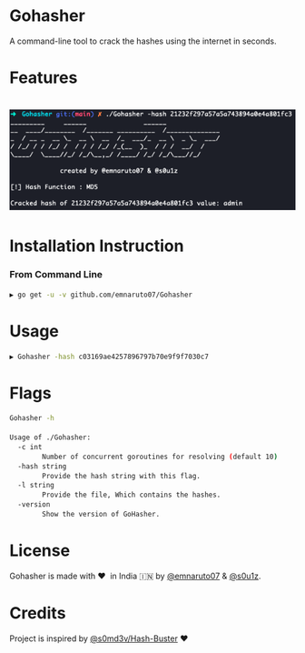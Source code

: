 # Gohasher
A command-line tool to crack the hashes using the internet in seconds.

# Features

<h1 align="left">
  <img src="/images/img.png" alt="Gohasher" width="600px"></a>
  <br>
</h1>

# Installation Instruction
### From Command Line
```bash
▶ go get -u -v github.com/emnaruto07/Gohasher
```
# Usage

```bash
▶ Gohasher -hash c03169ae4257896797b70e9f9f7030c7
```
# Flags
```bash
Gohasher -h

Usage of ./Gohasher:
  -c int
        Number of concurrent goroutines for resolving (default 10)
  -hash string
        Provide the hash string with this flag.
  -l string
        Provide the file, Which contains the hashes.
  -version
        Show the version of GoHasher.

```
# License
Gohasher is made with :heart:&nbsp; in India :india: by [@emnaruto07](https://twitter.com/emnaruto07) & [@s0u1z](https://twitter.com/Shreyasbhat4).

# Credits
Project is inspired by [@s0md3v/Hash-Buster](https://github.com/s0md3v/Hash-Buster) ❤️
